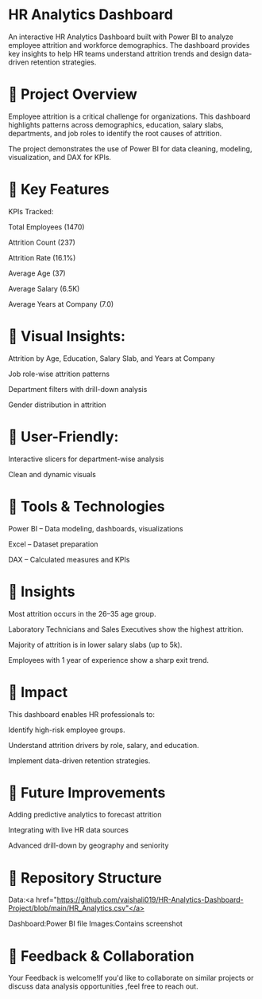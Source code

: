 #  HR Analytics Dashboard

An interactive HR Analytics Dashboard built with Power BI to analyze employee attrition and workforce demographics. The dashboard provides key insights to help HR teams understand attrition trends and design data-driven retention strategies.

# 🔹 Project Overview

Employee attrition is a critical challenge for organizations. This dashboard highlights patterns across demographics, education, salary slabs, departments, and job roles to identify the root causes of attrition.

The project demonstrates the use of Power BI for data cleaning, modeling, visualization, and DAX for KPIs.

# 🔹 Key Features

KPIs Tracked:

Total Employees (1470)

Attrition Count (237)

Attrition Rate (16.1%)

Average Age (37)

Average Salary (6.5K)

Average Years at Company (7.0)

# 🔹 Visual Insights:

Attrition by Age, Education, Salary Slab, and Years at Company

Job role-wise attrition patterns

Department filters with drill-down analysis

Gender distribution in attrition

# 🔹 User-Friendly:

Interactive slicers for department-wise analysis

Clean and dynamic visuals

# 🔹 Tools & Technologies

Power BI – Data modeling, dashboards, visualizations

Excel – Dataset preparation

DAX – Calculated measures and KPIs

# 🔹 Insights

Most attrition occurs in the 26–35 age group.

Laboratory Technicians and Sales Executives show the highest attrition.

Majority of attrition is in lower salary slabs (up to 5k).

Employees with 1 year of experience show a sharp exit trend.

# 🔹 Impact

This dashboard enables HR professionals to:

Identify high-risk employee groups.

Understand attrition drivers by role, salary, and education.

Implement data-driven retention strategies.

# 🔹 Future Improvements

Adding predictive analytics to forecast attrition

Integrating with live HR data sources

Advanced drill-down by geography and seniority

# 🔹 Repository Structure 
Data:<a href="https://github.com/vaishali019/HR-Analytics-Dashboard-Project/blob/main/HR_Analytics.csv"</a>

Dashboard:Power BI file
Images:Contains screenshot

# 🔹 Feedback & Collaboration
Your Feedback is welcome!If you'd like to collaborate on similar projects or discuss data analysis opportunities ,feel free to reach out.
